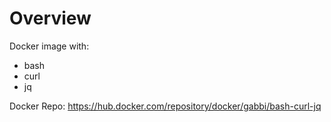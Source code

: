 # Overview

Docker image with:

- bash
- curl
- jq

Docker Repo: <https://hub.docker.com/repository/docker/gabbi/bash-curl-jq>
